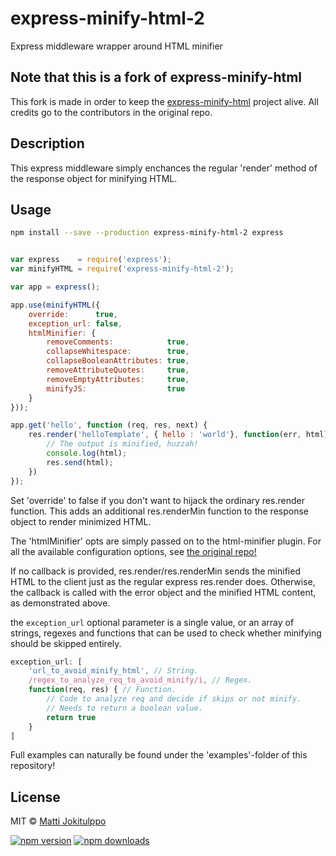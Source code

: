 # express-minify-html-2
Express middleware wrapper around HTML minifier

## Note that this is a fork of express-minify-html

This fork is made in order to keep the [express-minify-html](https://github.com/melonmanchan/express-minify-html) project alive.
All credits go to the contributors in the original repo.

## Description

This express middleware simply enchances the regular 'render' method of the response object for minifying HTML.

## Usage

```sh
npm install --save --production express-minify-html-2 express
```

```js

var express    = require('express');
var minifyHTML = require('express-minify-html-2');

var app = express();

app.use(minifyHTML({
    override:      true,
    exception_url: false,
    htmlMinifier: {
        removeComments:            true,
        collapseWhitespace:        true,
        collapseBooleanAttributes: true,
        removeAttributeQuotes:     true,
        removeEmptyAttributes:     true,
        minifyJS:                  true
    }
}));

app.get('hello', function (req, res, next) {
    res.render('helloTemplate', { hello : 'world'}, function(err, html) {
        // The output is minified, huzzah!
        console.log(html);
        res.send(html);
    })
});

```
Set 'override' to false if you don't want to hijack the ordinary res.render function. This adds an additional res.renderMin function to the response object to render minimized HTML. 

The 'htmlMinifier' opts are simply passed on to the html-minifier plugin. For all the available configuration options, see [the original repo!](https://github.com/kangax/html-minifier/blob/gh-pages/README.md)

If no callback is provided, res.render/res.renderMin sends the minified HTML to the client just as the regular
express res.render does. Otherwise, the callback is called with the error object and the minified HTML content, as
demonstrated above.

the `exception_url` optional parameter is a single value, or an array of strings, regexes and functions
that can be used to check whether minifying should be skipped entirely.

```js
exception_url: [
    'url_to_avoid_minify_html', // String.
    /regex_to_analyze_req_to_avoid_minify/i, // Regex.
    function(req, res) { // Function.
        // Code to analyze req and decide if skips or not minify.
        // Needs to return a boolean value.
        return true
    }
]
```

Full examples can naturally be found under the 'examples'-folder of this repository!

## License

MIT © [Matti Jokitulppo](http://mattij.com)

[![npm version](https://badge.fury.io/js/express-minify-html-2.svg)](https://badge.fury.io/js/express-minify-html-2)
[![npm downloads](https://img.shields.io/npm/dm/express-minify-html-2.svg)](https://img.shields.io/npm/dm/express-minify-html-2.svg)
